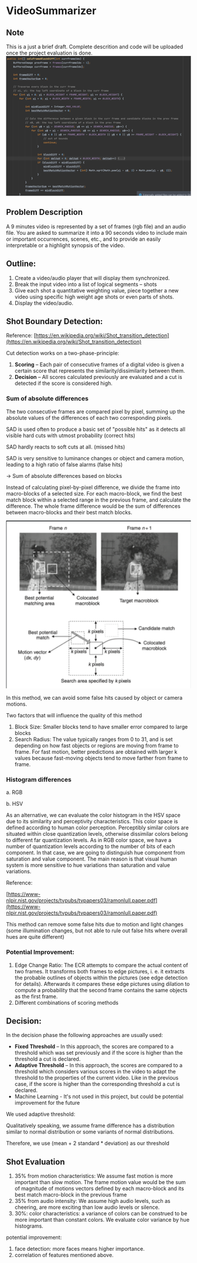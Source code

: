 # VideoSummarizer

## Note
This is a just a brief draft. 
Complete descrition and code will be uploaded once the project evaluation is done.
![Code Snippet](codeSnippet.png)

## Problem Description

A 9 minutes video is represented by a set of frames (rgb file) and an audio file. You are asked to summarize it into a 90 seconds video to include main or important occurrences, scenes, etc., and to provide an easily interpretable or a highlight synopsis of the video.

## Outline:

1. Create a video/audio player that will display them synchronized.
2. Break the input video into a list of logical segments – shots
3. Give each shot a quantitative weighting value, piece together a new video using specific high weight age shots or even parts of shots.
4. Display the video/audio.

## Shot Boundary Detection:

Reference:  [https://en.wikipedia.org/wiki/Shot_transition_detection](https://en.wikipedia.org/wiki/Shot_transition_detection)

Cut detection works on a two-phase-principle:

1. **Scoring** – Each pair of consecutive frames of a digital video is given a certain score that represents the similarity/dissimilarity between them.
2. **Decision** – All scores calculated previously are evaluated and a cut is detected if the score is considered high.

### Sum of absolute differences

The two consecutive frames are compared pixel by pixel, summing up the absolute values of the differences of each two corresponding pixels. 

SAD is used often to produce a basic set of "possible hits" as it detects all visible hard cuts with utmost probability (correct hits)

SAD hardly reacts to soft cuts at all. (missed hits)

SAD is very sensitive to luminance changes or object and camera motion, leading to a high ratio of false alarms (false hits)

→ Sum of absolute differences based on blocks

Instead of calculating pixel-by-pixel difference, we divide the frame into macro-blocks of a selected size. For each macro-block, we find the best match block within a selected range in the previous frame, and calculate the difference. The whole frame difference would be the sum of differences between macro-blocks and their best match blocks.

![Block difference illustrration](blocks.png)

In this method, we can avoid some false hits caused by object or camera motions.


Two factors that will influence the quality of this method

1. Block Size: Smaller blocks tend to have smaller error compared to large blocks
2. Search Radius: The value typically ranges from 0 to 31, and is set depending on how fast objects or regions are moving from frame to frame. For fast motion, better predictions are obtained with larger k values because fast-moving objects tend to move farther from frame to frame.

### Histogram differences

a. RGB 

b. HSV 

As an alternative, we can evaluate the color histogram in the HSV space due to its similarity and perceptivity characteristics. This color space is defined according to human color perception. Perceptibly similar colors are situated within close quantization levels, otherwise dissimilar colors belong to different far quantization levels.  As in RGB color space, we have a number of quantization levels according to the number of bits of each component. In that case, we are going to distinguish hue component from saturation and value component. The main reason is that visual human system is more sensitive to hue variations than saturation and value variations. 

Reference: 

[https://www-nlpir.nist.gov/projects/tvpubs/tvpapers03/ramonlull.paper.pdf](https://www-nlpir.nist.gov/projects/tvpubs/tvpapers03/ramonlull.paper.pdf)

This method can remove some false hits due to motion and light changes (some illumination changes, but not able to rule out false hits where overall hues are quite different)

### Potential Improvement:

1. Edge Change Ratio: The ECR attempts to compare the actual content of two frames. It transforms both frames to edge pictures, i. e. it extracts the probable outlines of objects within the pictures (see edge detection for details). Afterwards it compares these edge pictures using dilation to compute a probability that the second frame contains the same objects as the first frame.
2. Different combinations of scoring methods

## Decision:

In the decision phase the following approaches are usually used:

- **Fixed Threshold** – In this approach, the scores are compared to a threshold which was set previously and if the score is higher than the threshold a cut is declared.
- **Adaptive Threshold** – In this approach, the scores are compared to a threshold which considers various scores in the video to adapt the threshold to the properties of the current video. Like in the previous case, if the score is higher than the corresponding threshold a cut is declared.
- Machine Learning - It's not used in this project, but could be potential improvement for the future

We used adaptive threshold:

Qualitatively speaking, we assume frame difference has a distribution similar to normal distribution or some variants of normal distributions.

Therefore, we use (mean + 2 standard * deviation) as our threshold

## Shot Evaluation

1. 35% from motion characteristics: We assume fast motion is more important than slow motion. The frame motion value would be the sum of magnitude of motions vectors defined by each macro-block and its best match macro-block in the previous frame
2. 35% from audio intensity: We assume high audio levels, such as cheering, are more exciting than low audio levels or silence. 
3. 30%: color characteristics: a variance of colors can be construed to be more important than constant colors.  We evaluate color variance by hue histograms. 

potential improvement:

1. face detection: more faces means higher importance.
2. correlation of features mentioned above.

